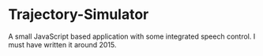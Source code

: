 # Trajectory-Simulator
A small JavaScript based application with some integrated speech control. I must have written it around 2015. 
